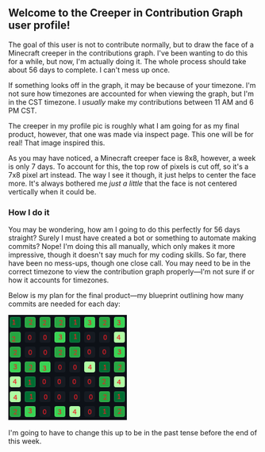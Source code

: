  ## Welcome to the Creeper in Contribution Graph user profile!

The goal of this user is not to contribute normally, but to draw the face of a Minecraft creeper in the contributions graph.
I've been wanting to do this for a while, but now, I'm actually doing it. The whole process should take about 56 days to complete. I can't mess up once.

If something looks off in the graph, it may be because of your timezone. I'm not sure how timezones are accounted for when viewing the graph, but I'm in the CST timezone. I _usually_ make my contributions between 11 AM and 6 PM CST.

The creeper in my profile pic is roughly what I am going for as my final product, however, that one was made via inspect page. This one will be for real! That image inspired this.

As you may have noticed, a Minecraft creeper face is 8x8, however, a week is only 7 days. To account for this, the top row of pixels is cut off, so it's a 7x8 pixel art instead.
The way I see it though, it just helps to center the face more. It's always bothered me *just a little* that the face is not centered vertically when it could be.

### How I do it

You may be wondering, how am I going to do this perfectly for 56 days straight? Surely I must have created a bot or something to automate making commits? Nope! I'm doing this all manually, which only makes it more impressive, though it doesn't say much for my coding skills. So far, there have been no mess-ups, though one close call. You may need to be in the correct timezone to view the contribution graph properly—I'm not sure if or how it accounts for timezones.

Below is my plan for the final product—my blueprint outlining how many commits are needed for each day:

![CreeperContributionGraph.png](CreeperContributionGraph.png)

I'm going to have to change this up to be in the past tense before the end of this week.
